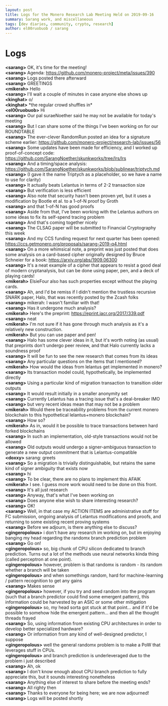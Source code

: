 ```yaml
---
layout: post
title: Logs for the Monero Research Lab Meeting Held on 2019-09-16
summary: Sarang work, and miscellaneous
tags: [dev diaries, community, crypto, research]
author: el00ruobuob / sarang
---
```


# Logs  

**\<sarang>** OK, it's time for the meeting!  
**\<sarang>** Agenda: https://github.com/monero-project/meta/issues/390  
**\<sarang>** Logs posted there afterward  
**\<sarang>** GREETINGS  
**\<mikerah>** Hello  
**\<sarang>** I'll wait a couple of minutes in case anyone else shows up  
**\<kinghat>** o/  
**\<kinghat>** \*the regular crowd shuffles in\*  
**\<el00ruobuob>** Hi  
**\<sarang>** Our pal suraeNoether said he may not be available for today's meeting  
**\<sarang>** But I can share some of the things I've been working on for our ROUNDTABLE  
**\<sarang>** The ever-clever RandomRun posted an idea for a signature scheme earlier: https://github.com/monero-project/research-lab/issues/56  
**\<sarang>** Some updates have been made for efficiency, and I worked up proof-of-concept code: https://github.com/SarangNoether/skunkworks/tree/lrs/lrs  
**\<sarang>** And a timing/space analysis: https://github.com/SarangNoether/skunkworks/blob/sublinear/triptych.md  
**\<sarang>** (I gave it the name Triptych as a placeholder, so we have a name to use for clarity)  
**\<sarang>** It actually beats Lelantus in terms of 2-2 transaction size  
**\<sarang>** But verification is less efficient  
**\<sarang>** Also note that security hasn't been proven yet, but it uses a modification by Bootle et al. to a 1-of-N proof by Groth  
**\<sarang>** and that 1-of-N has good proofs  
**\<sarang>** Aside from that, I've been working with the Lelantus authors on some ideas to fix its self-spend tracing problem  
**\<sarang>** And that's coming together nicely  
**\<sarang>** The CLSAG paper will be submitted to Financial Cryptography this week  
**\<sarang>** And my CCS funding request for next quarter has been opened: https://ccs.getmonero.org/proposals/sarang-2019-q4.html  
**\<sarang>** On a more whimsical note, a preprint was just posted that does some analysis on a card-based cipher originally designed by Bruce Schneier for a book: https://arxiv.org/abs/1909.06300  
**\<sarang>** It's a neat example of a cipher that appears to resist a good deal of modern cryptanalysis, but can be done using paper, pen, and a deck of playing cards!  
**\<mikerah>** ElsieFour also has such properties except without the playing cards.  
**\<sarang>** Ah, and I'd be remiss if I didn't mention the trustless recursive SNARK paper, Halo, that was recently posted by the Zcash folks  
**\<sarang>** mikerah: I wasn't familiar with that!  
**\<sarang>** Has it undergone much analysis?  
**\<mikerah>** Here's the preprint: https://eprint.iacr.org/2017/339.pdf  
**\<sarang>** neat  
**\<mikerah>** I'm not sure if it has gone through much analysis as it's a relatively new construction.  
**\<mikerah>** But you can use paper and pen!  
**\<sarang>** Halo has some clever ideas in it, but it's worth noting (as usual) that preprints don't undergo peer review, and that Halo currently lacks a soundness proof  
**\<sarang>** It will be fun to see the new research that comes from its ideas  
**\<sarang>** Any particular questions on the items that I mentioned?  
**\<mikerah>** How would the ideas from lelantus get implemented in monero?  
**\<sarang>** Its transaction model could, hypothetically, be implemented directly  
**\<sarang>** Using a particular kind of migration transaction to transition older outputs  
**\<sarang>** It would result initially in a smaller anonymity set  
**\<sarang>** Currently Lelantus has a tracing issue that's a deal-breaker IMO  
**\<sarang>** but very recent ideas mean that may not be a problem  
**\<mikerah>** Would there be traceability problems from the current monero blockchain to this hypothetical lelantus+monero blockchain?  
**\<sarang>** How so?  
**\<mikerah>** As in, would it be possible to trace transactions between hard forked blockchains  
**\<sarang>** In such an implementation, old-style transactions would not be allowed  
**\<sarang>** Old outputs would undergo a signer-ambiguous transaction to generate a new output commitment that is Lelantus-compatible  
**\<doxxy>** sarang: greets  
**\<sarang>** So a migration is trivially distinguishable, but retains the same kind of signer ambiguity that exists now  
**\<sarang>** hi  
**\<sarang>** To be clear, there are no plans to implement this AFAIK  
**\<mikerah>** I see. I guess more work would need to be done on this front.  
**\<sarang>** It's all just research  
**\<sarang>** Anyway, that's what I've been working on  
**\<sarang>** Does anyone else wish to share interesting research?  
**\<sarang>** OK!  
**\<sarang>** Well, in that case my ACTION ITEMS are administrative stuff for FC submission, ongoing analysis of Lelantus modifications and proofs, and returning to some existing recent proving systems  
**\<sarang>** Before we adjourn, is there anything else to discuss?  
**\<gingeropolous>** i don't have any research im working on, but im enjoying banging my head regarding the randomx branch prediction problem  
**\<sarang>** Go on!  
**\<gingeropolous>** so, big chunk of CPU silicon dedicated to branch prediction. Turns out a lot of the methods use neural networks kinda thing (called perceptron at one point).  
**\<gingeropolous>** however, problem is that randomx is random - its random whether a branch will be taken  
**\<gingeropolous>** and when somethings random, hard for machine-learning / pattern recognition to get any gains  
**\<sarang>** Makes sense  
**\<gingeropolous>** however, if you try and seed random into the program (such that a branch predictor could find some emergent pattern), this information could be harvested by an ASIC or some other mitigation  
**\<gingeropolous>** so, my head sorta got stuck at that point... and if it'd be possible to somehow hide the emergent pattern... and then all the thought threads frayed  
**\<sarang>** So, using information from existing CPU architectures in order to develop better specialized hardware?  
**\<sarang>** Or information from any kind of well-designed predictor, I suppose  
**\<gingeropolous>** well the general randomx problem is to make a PoW that leverages stuff in CPUs.  
**\<gingeropolous>** and branch prediction is underleveraged due to the problem i just described  
**\<sarang>** Ah, ok  
**\<sarang>** I don't know enough about CPU branch prediction to fully appreciate this, but it sounds interesting nonetheless  
**\<sarang>** Anything else of interest to share before the meeting ends?  
**\<sarang>** All righty then  
**\<sarang>** Thanks to everyone for being here; we are now adjourned!  
**\<sarang>** Logs will be posted shortly  
